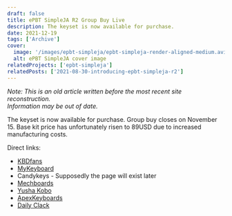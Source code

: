 ```yaml
---
draft: false
title: ePBT SimpleJA R2 Group Buy Live
description: The keyset is now available for purchase.
date: 2021-12-19
tags: ['Archive']
cover:
  image: '/images/epbt-simpleja/epbt-simpleja-render-aligned-medium.avif'
  alt: ePBT SimpleJA cover image
relatedProjects: ['epbt-simpleja']
relatedPosts: ['2021-08-30-introducing-epbt-simpleja-r2']
---
```

*Note: This is an old article written before the most recent site reconstruction.*  
*Information may be out of date.*  
  
The keyset is now available for purchase. Group buy closes on November 15. Base kit price has unfortunately risen to 89USD due to increased manufacturing costs.  
  
Direct links:
- [KBDfans](https://kbdfans.com/products/gb-enjoypbt-x-ai03-simpleja-pbt-keycaps-set)
- [MyKeyboard](https://mykeyboard.eu/catalogue/category/group-buys/keycaps/epbt-simpleja-r2_604/)
- Candykeys - Supposedly the page will exist later
- [Mechboards](https://groupbuys.mechboards.co.uk/shop/epbt-simpleja-r2/)
- [Yusha Kobo](https://shop.yushakobo.jp/products/2957)
- [ApexKeyboards](https://www.apexkeyboards.ca/collections/pre-orders/products/gb-epbt-simple-ja)
- [Daily Clack](https://dailyclack.com/collections/keysets-group-buys/products/epbt-simpleja)